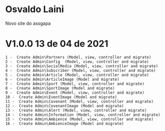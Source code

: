 # Osvaldo Laini
Novo site do assgapa
# V1.0.0  13 de 04 de 2021
    1 -  Create Admin\Partners (Model, view, controller and migrate)
    2 -  Create Admin\Config  (Model, view, controller and migrate)
    3 -  Create Admin\SocialMedia (Model, view, controller and migrate)
    4 -  Create Admin\Subscriber (Model, view, controller and migrate)
    5 -  Create Admin\Article (Model, view, controller and migrate)
    6 -  Create Admin\ArticleImage (Model and migrate)
    7 -  Create Admin\Sport (Model, view, controller and migrate)
    8 -  Create Admin\SportImage (Model and migrate)
    9 -  Create Admin\Event (Model, view, controller and migrate)
    10 -  Create Admin\EventImage (Model and migrate)
    11 -  Create Admin\Covenant (Model, view, controller and migrate)
    12 -  Create Admin\CovenantImage (Model and migrate)
    13 -  Create Admin\Alert (Model, view, controller and migrate)
    14 -  Create Admin\Information (Model, view, controller and migrate)
    15 -  Create Admin\Ambience (Model, view, controller and migrate)
    16 -  Create Admin\AmbienceImage (Model and migrate)
    